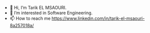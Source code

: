 - 👋 Hi, I’m Tarik EL MSAOURI.
- 👀 I’m interested in Software Engineering.
- 📫 How to reach me https://www.linkedin.com/in/tarik-el-msaouri-8a257018a/
